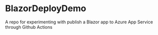 # BlazorDeployDemo
A repo for experimenting with publish a Blazor app to Azure App Service through Github Actions
